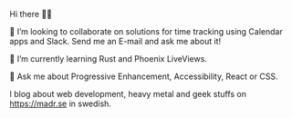 Hi there 🤘🏿

👯 I’m looking to collaborate on solutions for time tracking using Calendar apps and Slack. Send me an E-mail and ask me about it!

🌱 I’m currently learning Rust and Phoenix LiveViews. 

💬 Ask me about Progressive Enhancement, Accessibility, React or CSS. 

I blog about web development, heavy metal and geek stuffs on https://madr.se in swedish.

<!--
**madr/madr** is a ✨ _special_ ✨ repository because its `README.md` (this file) appears on your GitHub profile.

- 🌱 I’m currently learning ...
- 👯 I’m looking to collaborate on ...
- 🤔 I’m looking for help with ...
- 💬 Ask me about ...
- 📫 How to reach me: ...
- 😄 Pronouns: ...
- ⚡ Fun fact: ...
-->
